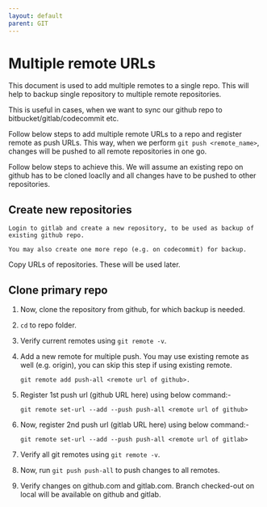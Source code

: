 ```yaml
---
layout: default
parent: GIT
---
```


# Multiple remote URLs

This document is used to add multiple remotes to a single repo. This will help to backup single repository to multiple remote repositories.

This is useful in cases, when we want to sync our github repo to bitbucket/gitlab/codecommit etc.

Follow below steps to add multiple remote URLs to a repo and register remote as push URLs. This way, when we perform `git push <remote_name>`, changes will be pushed to all remote repositories in one go.

Follow below steps to achieve this. We will assume an existing repo on github has to be cloned loaclly and all changes have to be pushed to other repositories.

## Create new repositories

```text
Login to gitlab and create a new repository, to be used as backup of existing github repo.
```

```text
You may also create one more repo (e.g. on codecommit) for backup.
```

Copy URLs of repositories. These will be used later.

## Clone primary repo

1. Now, clone the repository from github, for which backup is needed.
2. `cd` to repo folder.
3. Verify current remotes using `git remote -v`.
4. Add a new remote for multiple push. You may use existing remote as well (e.g. origin), you can skip this step if using existing remote.

    ```shell
    git remote add push-all <remote url of github>.
    ```

5. Register 1st push url (github URL here) using below command:-

    ```shell
    git remote set-url --add --push push-all <remote url of github>
    ```

6. Now, register 2nd push url (gitlab URL here) using below command:-

    ```shell
    git remote set-url --add --push push-all <remote url of gitlab>
    ```

7. Verify all git remotes using `git remote -v`.
8. Now, run `git push push-all` to push changes to all remotes.
9. Verify changes on github.com and gitlab.com. Branch checked-out on local will be available on github and gitlab.
